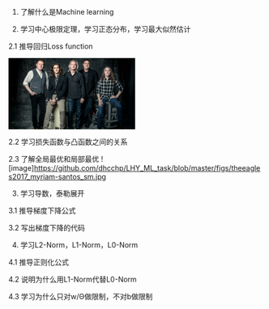 1. 了解什么是Machine learning


2. 学习中心极限定理，学习正态分布，学习最大似然估计

2.1 推导回归Loss function

<img align="center" src="figs/theeagles2017_myriam-santos_sm.jpg" width="250" alt="sota">

2.2 学习损失函数与凸函数之间的关系


2.3 了解全局最优和局部最优
![image]<https://github.com/dhcchp/LHY_ML_task/blob/master/figs/theeagles2017_myriam-santos_sm.jpg>

3. 学习导数，泰勒展开

3.1 推导梯度下降公式


3.2 写出梯度下降的代码


4. 学习L2-Norm，L1-Norm，L0-Norm

4.1 推导正则化公式


4.2 说明为什么用L1-Norm代替L0-Norm


4.3 学习为什么只对w/Θ做限制，不对b做限制
